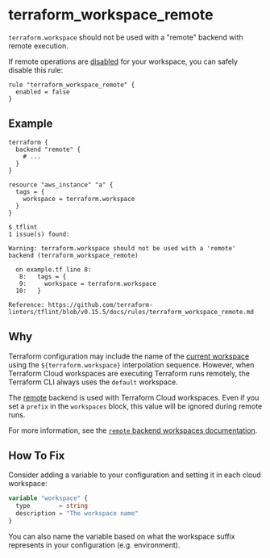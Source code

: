 # terraform_workspace_remote

`terraform.workspace` should not be used with a "remote" backend with remote execution. 

If remote operations are [disabled](https://www.terraform.io/docs/cloud/run/index.html#disabling-remote-operations) for your workspace, you can safely disable this rule:

```hcl
rule "terraform_workspace_remote" {
  enabled = false
}
```

## Example

```hcl
terraform {
  backend "remote" {
    # ...
  }
}

resource "aws_instance" "a" {
  tags = {
    workspace = terraform.workspace
  }
}
```

```
$ tflint
1 issue(s) found:

Warning: terraform.workspace should not be used with a 'remote' backend (terraform_workspace_remote)

  on example.tf line 8:
   8:   tags = {
   9:     workspace = terraform.workspace
  10:   }

Reference: https://github.com/terraform-linters/tflint/blob/v0.15.5/docs/rules/terraform_workspace_remote.md
```

## Why

Terraform configuration may include the name of the [current workspace](https://www.terraform.io/docs/state/workspaces.html#current-workspace-interpolation) using the `${terraform.workspace}` interpolation sequence. However, when Terraform Cloud workspaces are executing Terraform runs remotely, the Terraform CLI always uses the `default` workspace.

The [remote](https://www.terraform.io/docs/backends/types/remote.html) backend is used with Terraform Cloud workspaces. Even if you set a `prefix` in the `workspaces` block, this value will be ignored during remote runs.

For more information, see the [`remote` backend workspaces documentation](https://www.terraform.io/docs/backends/types/remote.html#workspaces).

## How To Fix

Consider adding a variable to your configuration and setting it in each cloud workspace:

```tf
variable "workspace" {
  type        = string
  description = "The workspace name" 
}
```

You can also name the variable based on what the workspace suffix represents in your configuration (e.g. environment).
